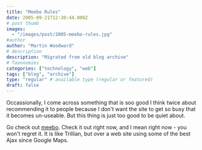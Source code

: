 ```yaml
---
title: "Meebo Rules"
date: 2005-09-21T12:30:44.000Z
# post thumb
images:
  - "/images/post/2005-meebo-rules.jpg"
#author
author: "Martin Woodward"
# description
description: "Migrated from old blog archive"
# Taxonomies
categories: ["technology", "web"]
tags: ["blog", "archive"]
type: "regular" # available type (regular or featured)
draft: false
---
```

Occassionally, I come across something that is soo good I think twice about recommending it to people because I don't want the site to get so busy that it becomes un-useable.  But this thing is just too good to be quiet about.

Go check out [meebo](http://www.meebo.com).  Check it out right now, and I mean right now - you won't regret it.  It is like Trillian, but over a web site using some of the best Ajax since Google Maps.